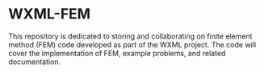 # WXML-FEM
This repository is dedicated to storing and collaborating on finite element method (FEM) code developed as part of the WXML project. The code will cover the implementation of FEM, example problems, and related documentation.
